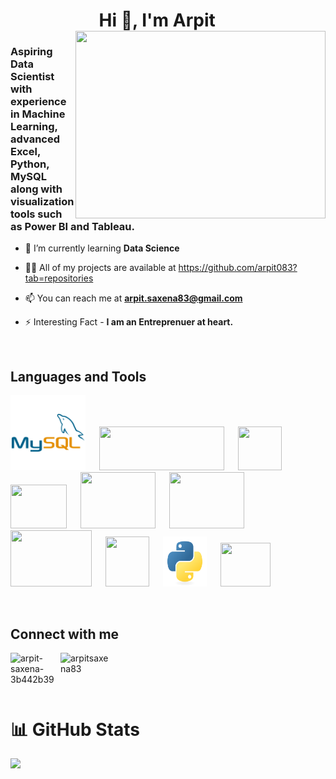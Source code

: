 <h1 align="center">Hi 👋, I'm Arpit &emsp; <img src="https://github.com/arpit083/arpit083/blob/main/My%20gif.gif" align="right" width="400" height="300"/></h1>  
<h3 align="left"> Aspiring Data Scientist with experience in Machine Learning, advanced Excel, Python, MySQL along with
visualization tools such as Power BI and Tableau. <br>

</h3>


- 🌱 I’m currently learning **Data Science** 

- 👨‍💻 All of my projects are available at https://github.com/arpit083?tab=repositories

- 📫 You can reach me at **arpit.saxena83@gmail.com**

- ⚡ Interesting Fact - **I am an Entreprenuer at heart.**

<br>

<h2 align="left">Languages and Tools</h2>
<p align="left"> <img src="https://raw.githubusercontent.com/devicons/devicon/master/icons/mysql/mysql-original-wordmark.svg" alt="mysql" width="120" height="120"/>          &emsp;         <img src="https://upload.wikimedia.org/wikipedia/commons/4/4b/Tableau_Logo.png" width="200" height="70"/>             
&emsp; <img src="https://cdn.windowsreport.com/wp-content/uploads/2019/07/Fix-power-bi-cant-find-app.jpg" width="70" height="70"/> &emsp;<img src="https://logos-world.net/wp-content/uploads/2020/02/Canva-Logo.png" width="90" height="70"/> &emsp; <img src="https://logowik.com/content/uploads/images/t_figma459.logowik.com.webp" width="120" height="90"/> &emsp; <img src="https://1000logos.net/wp-content/uploads/2021/05/Atlassian-Logo-2010s1.png" width="120" height="90"/> &emsp; <img src="https://1000logos.net/wp-content/uploads/2021/05/Trello-logo.png" width="130" height="90"/> &emsp; <img src="https://encrypted-tbn0.gstatic.com/images?q=tbn:ANd9GcT1EbrTWosVArmUpPXDfyZ9RnxRBZSxRltCvZf6Pl1bfV4JPT2rrI4BezVCNCPlmzGZGVc&usqp=CAU" width="70" height="80"/> &emsp; <img src="https://raw.githubusercontent.com/devicons/devicon/master/icons/python/python-original.svg" alt="python" width="70" height="80"/> </a>
&emsp;                          <a>
 <img src="https://upload.wikimedia.org/wikipedia/commons/thumb/9/93/Amazon_Web_Services_Logo.svg/2560px-Amazon_Web_Services_Logo.svg.png" width="80" height="70"/> 
</a> </p>

<br>
<h2 align="left">Connect with me</h2>
<p align="left">
 
<a href="https://www.linkedin.com/in/arpit-saxena-3b442b39/" target="blank"><img align="left" src="https://raw.githubusercontent.com/rahuldkjain/github-profile-readme-generator/master/src/images/icons/Social/linked-in-alt.svg" alt="arpit-saxena-3b442b39" height="60" width="80" /></a>           <a href="https://twitter.com/arpitsaxena83" target="blank"><img align="left" src="https://raw.githubusercontent.com/rahuldkjain/github-profile-readme-generator/master/src/images/icons/Social/twitter.svg" alt="arpitsaxena83" height="60" width="80" />
</a> </p>

<br>
<h2 align="left"></h2>
<br>


# 📊 GitHub Stats
![](https://github-readme-stats.vercel.app/api/top-langs/?username=arpit083&theme=default&hide_border=false&include_all_commits=true&count_private=true&layout=compact)

